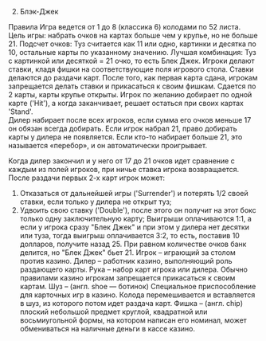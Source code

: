 2. Блэк-Джек


Правила
Игра ведется от 1 до 8 (классика 6) колодами по 52 листа. 
Цель игры: набрать очков на картах больше чем у крупье, но не больше 21. 
Подсчет очков: Туз считается как 11 или одно, картинки и десятка по 10, остальные карты по указанному значению. 
Лучшая комбинация: Туз с картинкой или десяткой = 21 очко, то есть Блек Джек.
Игроки делают ставки, кладя фишки на соответствующие поля игрового стола. Ставки делаются до раздачи карт. После того, как первая карта сдана, игрокам запрещается делать ставки и прикасаться к своим фишкам. Сдается по 2 карты, карты крупье открыты. Игрок по желанию добирает по одной карте ('Hit'), а когда заканчивает, решает остаться при своих картах 'Stand'.  
Дилер набирает после всех игроков, если сумма его очков меньше 17 он обязан всегда добирать.
Если игрок набрал 21, право добирать карты у дилера не появляется. Если кто-то набирает больше 21, это называется «перебор», и он автоматически проигрывает.

Когда дилер закончил и у него от 17 до 21 очков идет сравнение с каждым из полей игроков, при ничье ставка игрока возвращается.
После раздачи первых 2-х карт игрок может: 
1. Отказаться от дальнейшей игры ('Surrender') и потерять 1/2 своей ставки, если только у дилера не открыт туз; 
2. Удвоить свою ставку ('Double'), после этого он получит на этот бокс только одну заключительную карту; 
Выигрыши оплачиваются 1:1, а если у игрока сразу "Блек Джек" и при этом у дилера нет десятки или туза, тогда выигрыш оплачивается 3:2, то есть, поставив 10 долларов, получите назад 25. При равном количестве очков банк делится, но "Блек Джек" бьет 21.
Игрок – играющий за столом против казино.
Дилер – работник казино, выполняющий роль раздающего карты.
Рука – набор карт игрока или дилера. Обычно правилами казино игрокам запрещается прикасаться к своим картам.
Шуз  – (англ. shoe — ботинок) Специальное приспособление для карточных игр в казино. Колода перемешивается и вставляется в шуз, из которого потом идет раздача карт.
Фишка – (англ. chip) плоский небольшой предмет круглой, квадратной или восьмиугольной формы, на котором написан его номинал, может обмениваться на наличные деньги в кассе казино.
